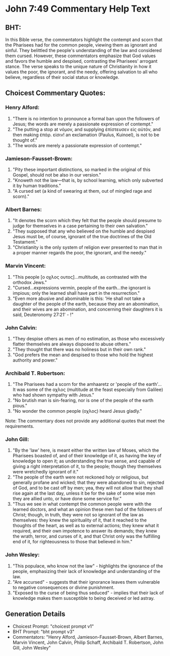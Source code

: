 # John 7:49 Commentary Help Text

## BHT:
In this Bible verse, the commentators highlight the contempt and scorn that the Pharisees had for the common people, viewing them as ignorant and sinful. They belittled the people's understanding of the law and considered them cursed. However, these commentators emphasize that God values and favors the humble and despised, contrasting the Pharisees' arrogant stance. The verse speaks to the unique nature of Christianity in how it values the poor, the ignorant, and the needy, offering salvation to all who believe, regardless of their social status or knowledge.

## Choicest Commentary Quotes:
### Henry Alford:
1. "There is no intention to pronounce a formal ban upon the followers of Jesus; the words are merely a passionate expression of contempt."
2. "The putting a stop at νόμον, and supplying ἐπίστευσεν εἰς αὐτόν, and then making ἐπάρ. εἰσιν! an exclamation (Paulus, Kuinoel), is not to be thought of."
3. "The words are merely a passionate expression of contempt."

### Jamieson-Fausset-Brown:
1. "Pity these important distinctions, so marked in the original of this Gospel, should not be also in our version."
2. "Knoweth not the law—that is, by school learning, which only subverted it by human traditions."
3. "A cursed set (a kind of swearing at them, out of mingled rage and scorn)."

### Albert Barnes:
1. "It denotes the scorn which they felt that the people should presume to judge for themselves in a case pertaining to their own salvation."
2. "They supposed that any who believed on the humble and despised Jesus must be, of course, ignorant of the true doctrines of the Old Testament."
3. "Christianity is the only system of religion ever presented to man that in a proper manner regards the poor, the ignorant, and the needy."

### Marvin Vincent:
1. "This people [ο οχλος ουτος]...multitude, as contrasted with the orthodox Jews." 
2. "Cursed...expressions vermin, people of the earth...the ignorant is impious; only the learned shall have part in the resurrection."
3. "Even more abusive and abominable is this: 'He shall not take a daughter of the people of the earth, because they are an abomination, and their wives are an abomination, and concerning their daughters it is said, Deuteronomy 27:21' - !"

### John Calvin:
1. "They despise others as men of no estimation, as those who excessively flatter themselves are always disposed to abuse others."
2. "They thought that there was no holiness but in their own rank."
3. "God prefers the mean and despised to those who hold the highest authority and power."

### Archibald T. Robertson:
1. "The Pharisees had a scorn for the amhaaretz or 'people of the earth'... It was some of the οχλος (multitude at the feast especially from Galilee) who had shown sympathy with Jesus."
2. "No brutish man is sin-fearing, nor is one of the people of the earth pious."
3. "No wonder the common people (οχλος) heard Jesus gladly."

Note: The commentary does not provide any additional quotes that meet the requirements.

### John Gill:
1. "By the 'law' here, is meant either the written law of Moses, which the Pharisees boasted of, and of their knowledge of it, as having the key of knowledge to open it; as understanding the true sense, and capable of giving a right interpretation of it, to the people; though they themselves were wretchedly ignorant of it."
2. "The people of the earth were not reckoned holy or religious, but generally profane and wicked; that they were abandoned to sin, rejected of God, and to be cast off by men; yea, they will not allow that they shall rise again at the last day, unless it be for the sake of some wise men they are allied unto, or have done some service for."
3. "Thus we see in what contempt the common people were with the learned doctors, and what an opinion these men had of the followers of Christ; though, in truth, they were not so ignorant of the law as themselves: they knew the spirituality of it, that it reached to the thoughts of the heart, as well as to external actions; they knew what it required, and their own impotence to answer its demands; they knew the wrath, terror, and curses of it, and that Christ only was the fulfilling end of it, for righteousness to those that believed in him."

### John Wesley:
1. "This populace, who know not the law" - highlights the ignorance of the people, emphasizing their lack of knowledge and understanding of the law.
2. "Are accursed" - suggests that their ignorance leaves them vulnerable to negative consequences or divine punishment.
3. "Exposed to the curse of being thus seduced" - implies that their lack of knowledge makes them susceptible to being deceived or led astray.


## Generation Details
- Choicest Prompt: "choicest prompt v1"
- BHT Prompt: "bht prompt v3"
- Commentators: "Henry Alford, Jamieson-Fausset-Brown, Albert Barnes, Marvin Vincent, John Calvin, Philip Schaff, Archibald T. Robertson, John Gill, John Wesley"
